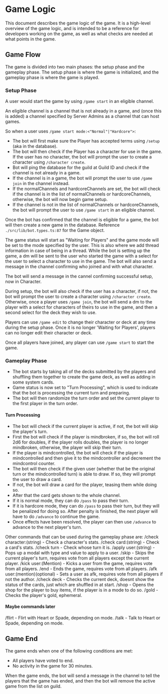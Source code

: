 # Game Logic

This document describes the game logic of the game. It is a high-level overview of the game logic, and is intended to be a reference for developers working on the game, as well as what checks are needed at what points in the game.

## Game Flow

The game is divided into two main phases: the setup phase and the gameplay phase. The setup phase is where the game is initialized, and the gameplay phase is where the game is played.

### Setup Phase

A user would start the game by using `/game start` in an eligible channel.

An eligible channel is a channel that is not already in a game, and (once this is added) a channel specified by Server Admins as a channel that can host games.

So when a user uses `/game start mode:<"Normal"|"Hardcore">`:

- The bot will first make sure the Player has accepted terms using `/setup` (aka in the database).
- The bot will then check if the Player has a character for use in the game. If the user has no character, the bot will prompt the user to create a character using `/character create`.
- Bot will ping the database for the guild at Guild ID and check if the channel is not already in a game.
- If the channel is in a game, the bot will prompt the user to use `/game join` in the channel instead.
- If the normalChannels and hardcoreChannels are set, the bot will check if the channel is in the list of normalChannels or hardcoreChannels, otherwise, the bot will now begin game setup.
- If the channel is not in the list of normalChannels or hardcoreChannels, the bot will prompt the user to use `/game start` in an eligible channel.

Once the bot has confirmed that the channel is eligible for a game, the bot will then create a new game in the database. Reference `./src/lib/bot.types.ts:87` for the Game object.

The game status will start as "Waiting for Players" and the game mode will be set to the mode specified by the user. This is also where we add thread information in case of being in a thread. While the bot is setting up the game, a dm will be sent to the user who started the game with a select for the user to select a character to use in the game. The bot will also send a message in the channel confirming who joined and with what character.

The bot will send a message in the cannel confirming successful setup, now in Character.

During setup, the bot will also check if the user has a character, if not, the bot will prompt the user to create a character using `/character create`. Otherwise, once a player uses `/game join`, the bot will send a dm to the player with a select for characters of theirs to use in the game, and then a second select for the deck they wish to use.

Players can use `/game edit` to change their character or deck at any time during the setup phase. Once it is no longer 'Waiting for Players', players can no longer edit their character or deck.

Once all players have joined, any player can use `/game start` to start the game.

### Gameplay Phase

- The bot starts by taking all of the decks submitted by the players and shuffling them together to create the game deck, as well as adding in some system cards.
- Game status is now set to "Turn Processing", which is used to indicate that the bot is processing the current turn and preparing.
- The bot will then randomize the turn order and set the current player to the first player in the turn order.

#### Turn Processing

- The bot will check if the current player is active, if not, the bot will skip the player's turn.
- First the bot will check if the player is mindbroken, if so, the bot will roll 2d6 for doubles, if the player rolls doubles, the player is no longer mindbroken, otherwise, the player will skip their turn.
- If the player is mindcontrolled, the bot will check if the player is mindcontrolled and then give it to the mindcontroller and decrement the mindcontrol counter.
- The bot will then check if the given user (whether that be the original turn or the mindcontrolled turn) is able to draw. If so, they will prompt the user to draw a card.
- If not, the bot will draw a card for the player, teasing them while doing so.
- After that the card gets shown to the whole channel.
- If it is normal mode, they can do `/pass` to pass their turn.
- If it is hardcore mode, they can do `/pass` to pass their turn, but they will be penalized for doing so. After penalty is finished, the next player will have to do `/advance` to continue the game.
- Once effects have been resolved, the player can then use `/advance` to advance to the next player's turn.

Other commands that can be used during the gameplay phase are:
/check character:(string) - Check a character's stats.
/check card:(string) - Check a card's stats.
/check turn - Check whose turn it is.
/apply user:(string) - Pops up a modal with type and value to apply to a user.
/skip - Skips the current player's turn, requires vote from all players except the current player.
/kick user:(Mention) - Kicks a user from the game, requires vote from all players.
/end - Ends the game, requires vote from all players.
/afk user:(mention)(optional) - Sets a user as afk, requires vote from all players if not the author.
/check deck - Checks the current deck, doesnt show the status of the cards, just which are shuffled in at start.
/shop - Opens the shop for the player to buy items, if the player is in a mode to do so.
/gold - Checks the player's gold, ephemeral.

#### Maybe commands later

/flirt - Flirt with Heart or Spade, depending on mode.
/talk - Talk to Heart or Spade, depending on mode.


## Game End

The game ends when one of the following conditions are met:

- All players have voted to end.
- No activity in the game for 30 minutes.

When the game ends, the bot will send a message in the channel to tell the players that the game has ended, and then the bot will remove the active game from the list on guild.


